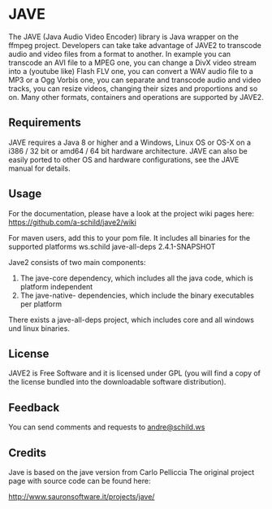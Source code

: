 # JAVE

The JAVE (Java Audio Video Encoder) library is Java wrapper on the ffmpeg
project. Developers can take take advantage of JAVE2 to transcode audio 
and video files from a format to another. In example you can transcode
an AVI file to a MPEG one, you can change a DivX video stream into a
(youtube like) Flash FLV one, you can convert a WAV audio file to a MP3 or a
Ogg Vorbis one, you can separate and transcode audio and video tracks, you can
resize videos, changing their sizes and proportions and so on.
Many other formats, containers and operations are supported by JAVE2.


## Requirements

JAVE requires a Java 8 or higher and a Windows, Linux OS or OS-X
on a i386 / 32 bit or amd64 / 64 bit hardware architecture.
JAVE can also be easily ported to other OS and hardware configurations, 
see the JAVE manual for details.


## Usage
For the documentation, please have a look at the project wiki pages here:
https://github.com/a-schild/jave2/wiki

For maven users, add this to your pom file.
It includes all binaries for the supported platforms
<groupId>ws.schild</groupId>
<artifactId>jave-all-deps</artifactId>
<version>2.4.1-SNAPSHOT</version>


Jave2 consists of two main components:
1. The jave-core dependency, which includes all the java code, which is platform independent
2. The jave-native-<platform> dependencies, which include the binary executables per platform

There exists a jave-all-deps project, which includes core and all windows und linux binaries.

## License

JAVE2 is Free Software and it is licensed under GPL (you will find a copy of
the license bundled into the downloadable software distribution).


## Feedback

You can send comments and requests to andre@schild.ws


## Credits

Jave is based on the jave version from Carlo Pelliccia
The original project page with source code can be found here:

http://www.sauronsoftware.it/projects/jave/
